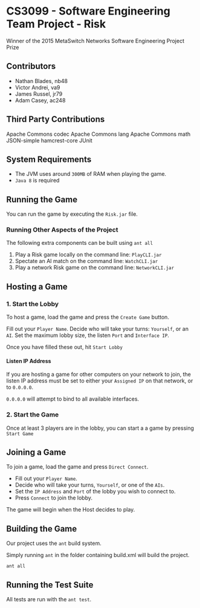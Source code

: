 CS3099 - Software Engineering Team Project - Risk
===============================

Winner of the 2015 MetaSwitch Networks Software Engineering Project Prize

Contributors
------------

- Nathan Blades, nb48
- Victor Andrei, va9
- James Russel, jr79
- Adam Casey, ac248

Third Party Contributions
-------------------------
Apache Commons codec
Apache Commons lang
Apache Commons math
JSON-simple
hamcrest-core
JUnit

System Requirements
-------------------
- The JVM uses around `300MB` of RAM when playing the game.
- `Java 8` is required

Running the Game
----------------
You can run the game by executing the `Risk.jar` file.

### Running Other Aspects of the Project
The following extra components can be built using `ant all`

1. Play a Risk game locally on the command line: `PlayCLI.jar`
2. Spectate an AI match on the command line: `WatchCLI.jar`
3. Play a network Risk game on the command line: `NetworkCLI.jar`

Hosting a Game
--------------
### 1. Start the Lobby
To host a game, load the game and press the `Create Game` button.

Fill out your `Player Name`.
Decide who will take your turns: `Yourself`, or an `AI`.
Set the maximum lobby size, the listen `Port` and `Interface IP`.

Once you have filled these out, hit `Start Lobby`

#### Listen IP Address
If you are hosting a game for other computers on your network to join, the listen IP address must be set to either your `Assigned IP` on that network, or to `0.0.0.0`.

`0.0.0.0` will attempt to bind to all available interfaces.

### 2. Start the Game
Once at least 3 players are in the lobby, you can start a a game by pressing `Start Game`

Joining a Game
--------------
To join a game, load the game and press `Direct Connect`.

- Fill out your `Player Name`.
- Decide who will take your turns, `Yourself`, or one of the `AIs`.
- Set the `IP Address` and `Port` of the lobby you wish to connect to.
- Press `Connect` to join the lobby.

The game will begin when the Host decides to play.

Building the Game
-----------------
Our project uses the `ant` build system.

Simply running `ant` in the folder containing build.xml will build the project.

`ant all`

Running the Test Suite
----------------------
All tests are run with the `ant test`.
